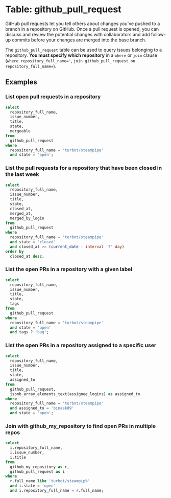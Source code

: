 # Table: github_pull_request

GitHub pull requests let you tell others about changes you've pushed to a branch in a repository on GitHub. Once a pull request is opened, you can discuss and review the potential changes with collaborators and add follow-up commits before your changes are merged into the base branch.

The `github_pull_request` table can be used to query issues belonging to a repository. **You must specify which repository** in a `where` or `join` clause (`where repository_full_name='`, `join github_pull_request on repository_full_name=`).

## Examples

### List open pull requests in a repository

```sql
select
  repository_full_name,
  issue_number,
  title,
  state,
  mergeable
from
  github_pull_request
where
  repository_full_name = 'turbot/steampipe'
  and state = 'open';
```

### List the pull requests for a repository that have been closed in the last week

```sql
select
  repository_full_name,
  issue_number,
  title,
  state,
  closed_at,
  merged_at,
  merged_by_login
from
  github_pull_request
where
  repository_full_name = 'turbot/steampipe'
  and state = 'closed'
  and closed_at >= (current_date - interval '7' day)
order by
  closed_at desc;
```

### List the open PRs in a repository with a given label

```sql
select
  repository_full_name,
  issue_number,
  title,
  state,
  tags
from
  github_pull_request
where
  repository_full_name = 'turbot/steampipe'
  and state = 'open'
  and tags ? 'bug';
```

### List the open PRs in a repository assigned to a specific user

```sql
select
  repository_full_name,
  issue_number,
  title,
  state,
  assigned_to
from
  github_pull_request,
  jsonb_array_elements_text(assignee_logins) as assigned_to
where
  repository_full_name = 'turbot/steampipe'
  and assigned_to = 'binaek89'
  and state = 'open';
```

### Join with github_my_repository to find open PRs in multiple repos

```sql
select
  i.repository_full_name,
  i.issue_number,
  i.title
from
  github_my_repository as r,
  github_pull_request as i
where 
  r.full_name like 'turbot/steampip%'
  and i.state = 'open'
  and i.repository_full_name = r.full_name;
```
